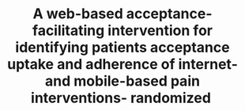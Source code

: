 --- 
abstract: '' 
authors: 
 - J Lin
 -  B Faust
 -  admin
 -  L Krämer
 -  H Baumeister
doi: '' 
featured: false 
publication: '*Journal of medical Internet research*, 74' 
publication_short: '' 
publishDate: '2018-01-01' 
title: 'A web-based acceptance-facilitating intervention for identifying patients acceptance  uptake  and adherence of internet-and mobile-based pain interventions- randomized ' 
url_code: '' 
url_dataset: '' 
url_pdf: '' 
url_poster: '' 
url_project: '' 
url_slides: '' 
url_source: '' 
url_video: '' 
---